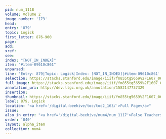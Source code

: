 ```yaml
---
pid: num_1118
volume: Volume 2
image_number: '173'
head: 
entry: '879'
topic: Logick
first_letter: 876-900
page: 
add: 
xref: 
see: 
index: "[NOT_IN_INDEX]"
item: "#item-09610c861"
unparsed: 
line: 'Entry: 879|Topic: Logick|Index: [NOT_IN_INDEX]|#item-09610c861'
selection: https://stacks.stanford.edu/image/iiif/fm855tg5659%2F1607_0640/442,3506,2765,249/full/0/default.jpg
full_image: https://stacks.stanford.edu/image/iiif/fm855tg5659%2F1607_0640/full/full/0/default.jpg
annotation_uri: http://dev.llgc.org.uk/annotation/1582147737329
insertion: 
thumbnail: https://stacks.stanford.edu/image/iiif/fm855tg5659%2F1607_0640/442,3506,600,180/250,/0/default.jpg
label: 879. Logick
location: "<a href='/digital-beehive/toc/toc2_163/'>Full Page</a>"
issue: 
also_in_entry: "<a href='/digital-beehive/num4/num_1117'>False Teachers</a>|<a href='/digital-beehive/num4/num_1119'>unseen</a>"
order: '040'
layout: alpha_item
collection: num4
---
```

